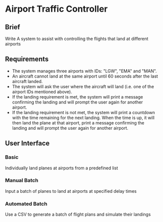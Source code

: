 # Airport Traffic Controller
## Brief
Write A system to assist with controlling the flights that land at different airports

## Requirements
- The system manages three airports with IDs: "LGW", "EMA" and "MAN".
- An aircraft cannot land at the same airport until 60 seconds after the last aircraft landed.
- The system will ask the user where the aircraft will land (i.e. one of the airport IDs mentioned above).
- If the landing requirement is met, the system will print a message confirming the landing and will prompt the user again for another airport.
- If the landing requirement is not met, the system will print a countdown with the time remaining for the next landing. When the time is up, it will then land the plane at that airport, print a message confirming the landing and will prompt the user again for another airport.

## User Interface
### Basic
Individually land planes at airports from a predefined list

### Manual Batch
Input a batch of planes to land at airports at specified delay times

### Automated Batch
Use a CSV to generate a batch of flight plans and simulate their landings